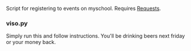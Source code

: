 Script for registering to events on myschool.
Requires [Requests](http://docs.python-requests.org).

### viso.py ###
Simply run this and follow instructions. You'll be drinking beers next friday
or your money back.
